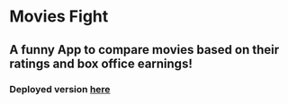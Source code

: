 # Movies Fight

## A funny App to compare movies based on their ratings and box office earnings!

### Deployed version [here]('https://movie-fight.netlify.com/')